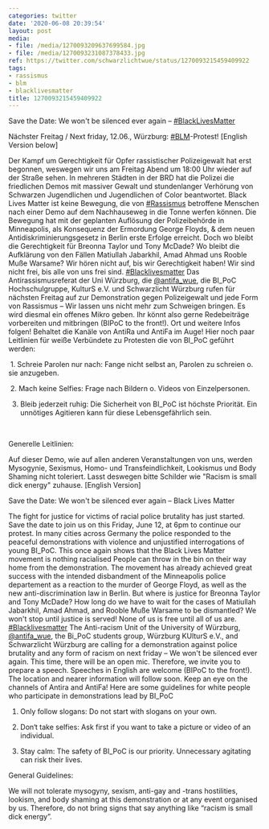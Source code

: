 ```yaml
---
categories: twitter
date: '2020-06-08 20:39:54'
layout: post
media:
- file: /media/1270093209637699584.jpg
- file: /media/1270093231087378433.jpg
ref: https://twitter.com/schwarzlichtwue/status/1270093215459409922
tags:
- rassismus
- blm
- blacklivesmatter
title: 1270093215459409922
---
```

Save the Date: We won't be silenced ever again – [#BlackLivesMatter](/t/blacklivesmatter) 

Nächster Freitag / Next friday, 12.06., Würzburg: [#BLM](/t/blm)-Protest! 
[English Version below]

Der Kampf um Gerechtigkeit für Opfer rassistischer Polizeigewalt hat erst begonnen, weswegen wir uns am Freitag Abend um 18:00 Uhr wieder auf der Straße sehen. In mehreren Städten in der BRD hat die Polizei die friedlichen Demos mit massiver Gewalt und stundenlanger Verhörung von Schwarzen Jugendlichen und Jugendlichen of Color beantwortet. Black Lives Matter ist keine Bewegung, die von [#Rassismus](/t/rassismus) betroffene Menschen nach einer Demo auf dem Nachhauseweg in die Tonne werfen können.
Die Bewegung hat mit der geplanten Auflösung der Polizeibehörde in Minneapolis, als Konsequenz der Ermordung George Floyds, &amp; dem neuen Antidiskriminierungsgesetz in Berlin erste Erfolge erreicht. Doch wo bleibt die Gerechtigkeit für Breonna Taylor und Tony McDade?
Wo bleibt die Aufklärung von den Fällen Matiullah Jabarkhil, Amad Ahmad uns Rooble Muße Warsame? Wir hören nicht auf, bis wir Gerechtigkeit haben! Wir sind nicht frei, bis alle von uns frei sind. [#Blacklivesmatter](/t/blacklivesmatter)
Das Antirassismusreferat der Uni Würzburg, die [@antifa_wue](https://twitter.com/antifa_wue), die BI_PoC Hochschulgruppe, KulturS e.V. und Schwarzlicht Würzburg rufen für nächsten Freitag auf zur Demonstration gegen Polizeigewalt und jede Form von Rassismus – Wir lassen uns nicht mehr zum Schweigen bringen.
Es wird diesmal ein offenes Mikro geben. Ihr könnt also gerne Redebeiträge vorbereiten und mitbringen (BIPoC to the front!). Ort und weitere Infos folgen! Behaltet die Kanäle von AntiRa und AntiFa im Auge!
Hier noch paar Leitlinien für weiße Verbündete zu Protesten die von BI_PoC geführt werden:

 1. Schreie Parolen nur nach: Fange nicht selbst an, Parolen zu schreien o. sie anzugeben.

 2. Mach keine Selfies: Frage nach Bildern o. Videos von Einzelpersonen.

3. Bleib jederzeit ruhig:
Die Sicherheit von BI_PoC ist höchste Priorität. Ein unnötiges Agitieren kann für diese Lebensgefährlich sein. 

  

Generelle Leitlinien: 

Auf dieser Demo, wie auf allen anderen Veranstaltungen von uns, werden Mysogynie, Sexismus, Homo- und Transfeindlichkeit, Lookismus und
Body Shaming nicht toleriert. Lasst deswegen bitte Schilder wie "Racism is small dick energy" zuhause.
[English Version]

Save the Date: We won't be silenced ever again – Black Lives Matter 

The fight for justice for victims of racial police brutality has just started. Save the date to join us on this Friday, June 12, at 6pm to continue our protest. 
In many cities across Germany the police responded to the peaceful demonstrations with violence and unjustified interrogations of young BI_PoC.
This once again shows that the Black Lives Matter movement is nothing racialised People can throw in the bin on their way home from the demonstration.
The movement has already achieved great success with the intended disbandment of the Minneapolis police departement as a reaction to the murder of George Floyd, as well as the new anti-discrimination law in Berlin.
But where is justice for Breonna Taylor and Tony McDade? How long do we have to wait for the cases of Matiullah Jabarkhil, Amad Ahmad, and Rooble Muße Warsame to be dismantled? We won't stop until justice is served! None of us is free until all of us are. [#Blacklivesmatter](/t/blacklivesmatter)
The Anti-racism Unit of the University of Würzburg, [@antifa_wue](https://twitter.com/antifa_wue), the Bi_PoC students group, Würzburg KUlturS e.V., and Schwarzlicht Würzburg are calling for a demonstration against police brutality and any form of racism on next friday – We won't be silenced ever again.
This time, there will be an open mic. Therefore, we invite you to prepare a speech. Speeches in English are welcome (BIPoC to the front!). The location and nearer information will follow soon. Keep an eye on the channels of Antira and AntiFa!
Here are some guidelines for white people who participate in demonstrations lead by BI_PoC

1. Only follow slogans: Do not start with slogans on your own. 

2. Don‘t take selfies: Ask first if you want to take a picture or video of an individual.

3. Stay calm: The safety of BI_PoC is our priority. Unnecessary agitating can risk their lives. 



General Guidelines:

We will not tolerate mysogyny, sexism, anti-gay and -trans hostilities, lookism, and body shaming at this demonstration or at any event organised by us.
Therefore, do not bring signs that say anything like “racism is small dick energy”.
